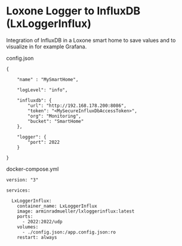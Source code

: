 # Loxone Logger to InfluxDB (LxLoggerInflux)

Integration of InfluxDB in a Loxone smart home to save values and to visualize in for example Grafana.

config.json
```
{

    "name" : "MySmartHome",

    "logLevel": "info",
    
    "influxdb": {
        "url": "http://192.168.178.200:8086",
        "token": "<MySecureInfluxDbAccessToken>",
        "org": "Monitoring",
        "bucket": "SmartHome"
    },

    "logger": {
        "port": 2022
    }

}
```

docker-compose.yml
```
version: "3"

services:

  LxLoggerInflux:
    container_name: LxLoggerInflux
    image: arminradmueller/lxloggerinflux:latest
    ports:
      - 2022:2022/udp
    volumes:
      - ./config.json:/app.config.json:ro
    restart: always
```
